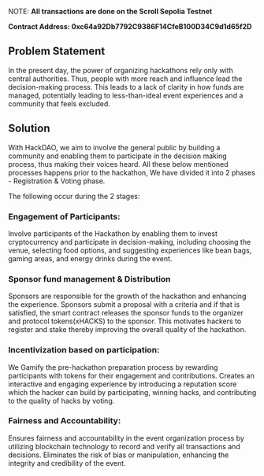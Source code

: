 NOTE: **All transactions are done on the Scroll Sepolia Testnet**

**Contract Address: 0xc64a92Db7792C9386F14CfeB100D34C9d1d65f2D**

## Problem Statement
In the present day, the power of organizing hackathons rely only with central authorities. Thus, people with more reach and influence lead the decision-making process. This leads to a lack of clarity in how funds are managed, potentially leading to less-than-ideal event experiences and a community that feels excluded.

## Solution
With HackDAO, we aim to involve the general public by building a community and enabling them to participate in the decision making process, thus making their voices heard. All these below mentioned processes happens prior to the hackathon, We have divided it into 2 phases - Registration & Voting phase. 

The following occur during the 2 stages:

### Engagement of Participants:
Involve participants of the Hackathon by enabling them to invest cryptocurrency and participate in decision-making, including choosing the venue, selecting food options, and suggesting experiences like bean bags, gaming areas, and energy drinks during the event.

### Sponsor fund management & Distribution
Sponsors are responsible for the growth of the hackathon and enhancing the experience. Sponsors submit a proposal with a criteria and if that is satisfied, the smart contract releases the sponsor funds to the organizer and protocol tokens(xHACKS) to the sponsor. This motivates hackers to register and stake thereby improving the overall quality of the hackathon.

### Incentivization based on participation:
We Gamify the pre-hackathon preparation process by rewarding participants with tokens for their engagement and contributions.
Creates an interactive and engaging experience by introducing a reputation score which the hacker can build by participating, winning hacks, and contributing to the quality of hacks by voting.

### Fairness and Accountability:
Ensures fairness and accountability in the event organization process by utilizing blockchain technology to record and verify all transactions and decisions.
Eliminates the risk of bias or manipulation, enhancing the integrity and credibility of the event.

